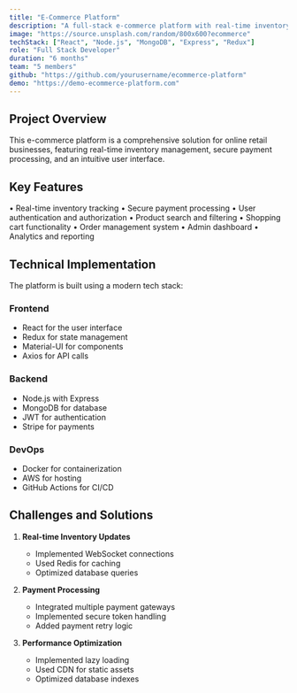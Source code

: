 ```yaml
---
title: "E-Commerce Platform"
description: "A full-stack e-commerce platform with real-time inventory management and payment processing."
image: "https://source.unsplash.com/random/800x600?ecommerce"
techStack: ["React", "Node.js", "MongoDB", "Express", "Redux"]
role: "Full Stack Developer"
duration: "6 months"
team: "5 members"
github: "https://github.com/yourusername/ecommerce-platform"
demo: "https://demo-ecommerce-platform.com"
---
```


## Project Overview

This e-commerce platform is a comprehensive solution for online retail businesses, featuring real-time inventory management, secure payment processing, and an intuitive user interface.

## Key Features

• Real-time inventory tracking
• Secure payment processing
• User authentication and authorization
• Product search and filtering
• Shopping cart functionality
• Order management system
• Admin dashboard
• Analytics and reporting

## Technical Implementation

The platform is built using a modern tech stack:

### Frontend
- React for the user interface
- Redux for state management
- Material-UI for components
- Axios for API calls

### Backend
- Node.js with Express
- MongoDB for database
- JWT for authentication
- Stripe for payments

### DevOps
- Docker for containerization
- AWS for hosting
- GitHub Actions for CI/CD

## Challenges and Solutions

1. **Real-time Inventory Updates**
   - Implemented WebSocket connections
   - Used Redis for caching
   - Optimized database queries

2. **Payment Processing**
   - Integrated multiple payment gateways
   - Implemented secure token handling
   - Added payment retry logic

3. **Performance Optimization**
   - Implemented lazy loading
   - Used CDN for static assets
   - Optimized database indexes 